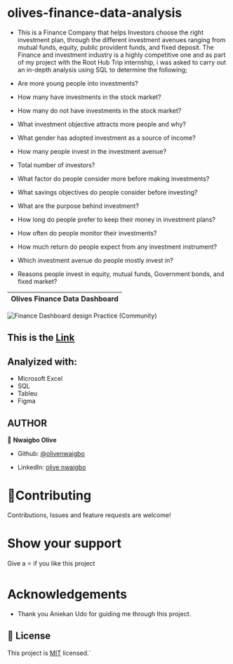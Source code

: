 # olives-finance-data-analysis

- This is a Finance Company that helps Investors choose the right investment plan, through the different investment avenues ranging from mutual funds, equity, public provident funds, and fixed deposit. 
The Finance and investment industry is a  highly competitive one and as part of my project with the Root Hub Trip internship, i was  asked to carry out an in-depth analysis using SQL to determine the following;

 - Are more young people into investments? 
 - How many have investments in the stock market? 
 - How many do not have investments in the stock market?
 - What investment objective attracts more people and why?
 - What gender has adopted investment as a source of income? 
 - How many people invest in the investment avenue? 
 - Total number of investors?   
 - What factor do people consider more before making investments? 
 - What savings objectives do people consider before investing? 
 - What are the purpose behind investment? 
 - How long do people prefer to keep their money in investment plans? 
 - How often do people monitor their investments? 
 - How much return do people expect from any investment instrument? 
 - Which investment avenue do people mostly invest in? 
 - Reasons people invest in equity, mutual funds,  Government bonds, and fixed market?


 Olives Finance Data Dashboard | 
| :---:
![Finance Dashboard design Practice (Community)](https://user-images.githubusercontent.com/110308694/233101554-f9a97b94-be5d-4121-9d71-12b557563f11.png)

## This is the [Link](https://www.figma.com/file/TCM9sObNoJrVVH7qr9fHq8/Finance-Dashboard-design-Practice-(Community)?node-id=0%3A1&t=4WcIpUMToJd3MWEd-1)


## Analyized with:
- Microsoft Excel
- SQL
- Tableu
- Figma 



## AUTHOR
👤 **Nwaigbo Olive**
- Github:  [@olivenwaigbo](https://github.com/Olivenwaigbo?tab=following)    

- LinkedIn:  [olive nwaigbo](https://www.linkedin.com/in/olive-nwaigbo-95707a151)


# 🤝**Contributing**
Contributions, Issues and feature requests are welcome!

# **Show your support**
Give a ⭐️ if you like this project

# **Acknowledgements**
- Thank you Aniekan Udo for guiding me through this project.
## 📝 License 
 
This project is [MIT](./MIT.md) licensed.`


